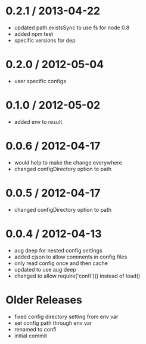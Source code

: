 
0.2.1 / 2013-04-22 
==================

  * updated path.existsSync to use fs for node 0.8
  * added npm test
  * specific versions for dep

0.2.0 / 2012-05-04 
==================

  * user specific configs

0.1.0 / 2012-05-02 
==================

  * added env to result

0.0.6 / 2012-04-17 
==================

  * would help to make the change everywhere
  * changed configDirectory option to path

0.0.5 / 2012-04-17 
==================

  * changed configDirectory option to path

0.0.4 / 2012-04-13 
==================

  * aug deep for nested config settings
  * added cjson to allow comments in config files
  * only read config once and then cache
  * updated to use aug deep
  * changed to allow require('confi')() instead of load()

Older Releases
==============

  * fixed config directory setting from env var
  * set config path through env var
  * renamed to confi
  * initial commit
